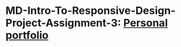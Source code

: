 # MD-Intro-To-Responsive-Design-Project-Assignment-3: [Personal portfolio](https://rafuka.github.io/MD-Intro-To-Responsive-Design-Project-Assignment-3/)
